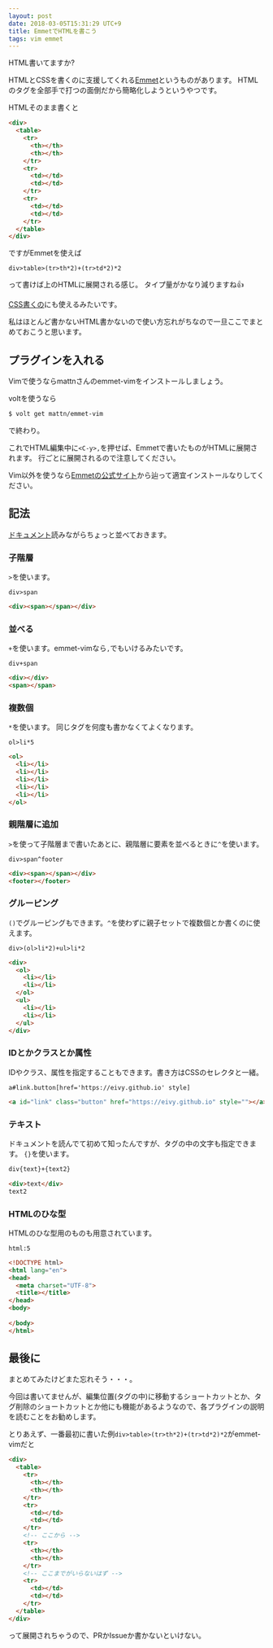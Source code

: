 ```yaml
---
layout: post
date: 2018-03-05T15:31:29 UTC+9
title: EmmetでHTMLを書こう
tags: vim emmet
---
```

HTML書いてますか?

HTMLとCSSを書くのに支援してくれる[Emmet](https://emmet.io/)というものがあります。
HTMLのタグを全部手で打つの面倒だから簡略化しようというやつです。

HTMLそのまま書くと
```html
<div>
  <table>
    <tr>
      <th></th>
      <th></th>
    </tr>
    <tr>
      <td></td>
      <td></td>
    </tr>
    <tr>
      <td></td>
      <td></td>
    </tr>
  </table>
</div>
```

ですがEmmetを使えば

```
div>table>(tr>th*2)+(tr>td*2)*2
```

って書けば上のHTMLに展開される感じ。
タイプ量がかなり減りますね:+1:

[CSS書くの](https://docs.emmet.io/css-abbreviations/)にも使えるみたいです。

私はほとんど書かないHTML書かないので使い方忘れがちなので一旦ここでまとめておこうと思います。

## プラグインを入れる

Vimで使うならmattnさんのemmet-vimをインストールしましょう。

<div class="github-card" data-github="mattn/emmet-vim" data-width="400" data-height="" data-theme="default"></div>
<script src="//cdn.jsdelivr.net/github-cards/latest/widget.js"></script>

voltを使うなら

```sh
$ volt get mattn/emmet-vim
```

で終わり。

これでHTML編集中に`<C-y>,`を押せば、Emmetで書いたものがHTMLに展開されます。
行ごとに展開されるので注意してください。

Vim以外を使うなら[Emmetの公式サイト](https://emmet.io/download/)から辿って適宜インストールなりしてください。

## 記法

[ドキュメント](https://docs.emmet.io/abbreviations/syntax/)読みながらちょっと並べておきます。

### 子階層

`>`を使います。

```
div>span
```

```html
<div><span></span></div>
```

### 並べる

`+`を使います。emmet-vimなら`,`でもいけるみたいです。

```
div+span
```

```html
<div></div>
<span></span>
```

### 複数個

`*`を使います。
同じタグを何度も書かなくてよくなります。

```
ol>li*5
```

```html
<ol>
  <li></li>
  <li></li>
  <li></li>
  <li></li>
  <li></li>
</ol>
```

### 親階層に追加

`>`を使って子階層まで書いたあとに、親階層に要素を並べるときに`^`を使います。

```
div>span^footer
```

```html
<div><span></span></div>
<footer></footer>
```

### グルーピング

`()`でグルーピングもできます。`^`を使わずに親子セットで複数個とか書くのに使えます。

```
div>(ol>li*2)+ul>li*2
```

```html
<div>
  <ol>
    <li></li>
    <li></li>
  </ol>
  <ul>
    <li></li>
    <li></li>
  </ul>
</div>
```

### IDとかクラスとか属性

IDやクラス、属性を指定することもできます。書き方はCSSのセレクタと一緒。

```
a#link.button[href='https://eivy.github.io' style]
```

```html
<a id="link" class="button" href="https://eivy.github.io" style=""></a>
```

### テキスト

ドキュメントを読んでて初めて知ったんですが、タグの中の文字も指定できます。
`{}`を使います。

```html
div{text}+{text2}
```

```html
<div>text</div>
text2
```

### HTMLのひな型

HTMLのひな型用のものも用意されています。

```
html:5
```

```html
<!DOCTYPE html>
<html lang="en">
<head>
  <meta charset="UTF-8">
  <title></title>
</head>
<body>
  
</body>
</html>
```

## 最後に

まとめてみたけどまた忘れそう・・・。

今回は書いてませんが、編集位置(タグの中)に移動するショートカットとか、タグ削除のショートカットとか他にも機能があるようなので、各プラグインの説明を読むことをお勧めします。

とりあえず、一番最初に書いた例`div>table>(tr>th*2)+(tr>td*2)*2`がemmet-vimだと

```html
<div>
  <table>
    <tr>
      <th></th>
      <th></th>
    </tr>
    <tr>
      <td></td>
      <td></td>
    </tr>
    <!-- ここから -->
    <tr>
      <th></th>
      <th></th>
    </tr>
    <!-- ここまでがいらないはず -->
    <tr>
      <td></td>
      <td></td>
    </tr>
  </table>
</div>
```

って展開されちゃうので、PRかIssueか書かないといけない。
